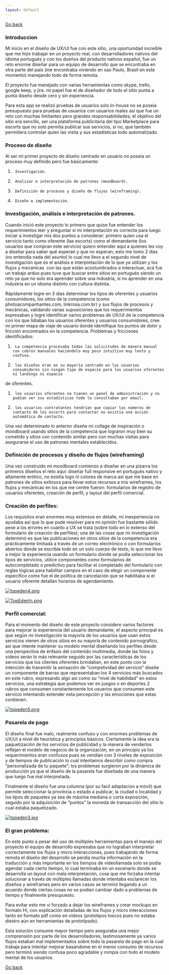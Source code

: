 ```yaml
---
layout: default
---
```

[Go back](./)

### Introduccion

Mi inicio en el diseño de UX/UI fue con este sitio, una oportunidad increíble que me hizo trabajar en un proyecto real, con desarrolladores nativos 
del idioma portugués y con los dueños del producto nativos español, fue un reto enorme diseñar para un equipo de desarrollo que se encontraba en otra 
parte del país (me encontraba viviendo en sao Paulo, Brasil en este momento) manejando todo de forma remota.
 
El proyecto fue manejado con varias herramientas como skype, trello, google keep, y jira. mi papel fue el de diseñador de todo el sitio punta a 
punta diseño desde cero y sin experiencia.
 
Para esta app se realizó pruebas de usuarios solo In-house no se poseía presupuesto para pruebas de usuarios con usuarios reales así que fue un 
reto con muchas limitantes pero grandes responsabilidades; el objetivo del sitio era sencillo, ser una plataforma publicitaria del tipo Marketplace 
para escorts que no solo permita publicar sus servicios, si no, que también permitiera controlar quien las visita y sus estadísticas todo automatizado.

 
### Proceso de diseño
 
Al ser mi primer proyecto de diseño centrado en usuario no poseía un proceso muy definido pero fue básicamente:
 
1. 		Investigación.
1.		Analizar e interpretación de patrones (moodboard).
1.		Definición de procesos y diseño de flujos (wireframing).
1.		Diseño e implementación.


### Investigación, análisis e interpretación de patrones.

Cuando inició este proyecto lo primero que quise fue entender los requerimientos leer y preguntar si mi interpretación es correcta para luego iniciar 
a investigar mis dos puntos a considerar: primero quien usa el servicio tanto como oferente (las escorts) como el demandante (los usuarios que compran 
este servicio) quiero entender aquí a quienes les voy a diseñar para saber qué esperan y que no esperan; esto me tomo 2 dias (no entendía nada del asunto)
lo cual me llevo a el segundo nivel de investigación que es el análisis e interpretación de lo que ya utilizan y los flujos y mecánicas  con las que 
están acostumbrados a interactuar, acá fue un trabajo arduo pues tuve que buscar entre sitios en portugués siendo un reto ya que no solo era aprender 
sobre una industria, si no aprender en una industria en un idioma distinto con cultura distinta.
 
Rápidamente logre en 3 dias determinar los tipos de oferentes y usuarios consumidores, los sitios de la competencia (como photoacompanhantes.com, 
linkrosa.com.br) y sus flujos de procesos y mecánicas, validando varias suposiciones que los requerimientos expresaban y logre identificar varios 
problemas de UX/UI de la competencia con los que lidiaban los usuarios oferentes y usuarios consumidores, cree mi primer mapa de viaje de usuario 
donde identifique los puntos de dolor y fricción encontrados en la competencia.
Problemas y fricciones identificados:
 
1. 		La competencia procesaba todas las solicitudes de manera manual con cobros manuales haciéndolo muy poco intuitivo muy lento y confuso.
1. 		los diseños eran en su mayoría centrado en los usuarios consumidores sin ningún tipo de espacio para los usuarios oferentes ni landings ni espacio 
de oferentes.
1. 		los usuarios oferentes no tienen un panel de administración y no podían ver sus estadísticas todo lo consultaban por email.
1. 		los usuarios contratantes tendrían que copiar los números de contacto de los escorts para contactar no existía una acción automática de contacto.

Una vez determinado lo anterior diseñe mi collage de inspiración o moodboard usando sitios de la competencia que lograron muy bien su cometido y sitios 
con contenido similar pero con muchas visitas para asegurarse el uso de patrones mentales establecidos.

### Definición de procesos y diseño de flujos (wireframing)
 
Una vez construido mi moodboard comienzo a diseñar en una pizarra los primeros diseños el reto aquí: diseñar full responsive en portugués nativo y 
altamente erótico, no existía logo ni colores de marca así que me base en patrones de sitios exitosos para llevar estos recursos a mis wireframes, 
los flujos y mecánicas en los que me centre fueron: formularios de registro de usuarios oferentes, creación de perfil, y layout del perfil comercial.

### Creación de perfiles:
 
Los requisitos eran enormes muy extensos en detalle, mi inexperiencia no ayudaba así que lo que pude resolver para mi opinión fue bastante sólido pese a los errores en cuanto a UX se trata (sobre todo en lo extenso del formulario de creación de perfiles); una de las cosas que mi investigación determinó es que las publicaciones en otros sitios de la competencia era prácticamente limitada a través de un correo electrónico o con formularios abiertos donde se escribía todo en un solo cuerpo de texto, lo que me llevo a mejor la experiencia usando un formulario donde se podía seleccionar los tipos de servicios, utilice componentes como formularios de autocompletado o predictivo para facilitar el completado del formulario con reglas lógicas para habilitar campos en el caso de elegir un componente específico como fue el de política de cancelación que se habilitaba si el usuario oferente detallan horarios de agendamiento.



[![topeden4.png](https://Patrickcadenas.github.io/assets/img/topeden4.png)](https://Patrickcadenas.github.io/assets/img/topeden4.png)


[![TopEden!n.png](https://Patrickcadenas.github.io/assets/img/TopEden!n.png)](https://Patrickcadenas.github.io/assets/img/TopEden!n.png)


### Perfil comercial:

Para el momento del diseño de este proyecto considere varios factores para mejorar la experiencia del usuario demandante, el aspecto principal es que según mi investigación la mayoría de los usuarios que usan estos servicios vienen de otros sitios en su mayoría de contenido pornografico, asi que intente mantener su modelo mental diseñando los perfiles desde una perspectiva de énfasis del contenido multimedia, donde las fotos y videos serán lo más relevante seguido por las características de los servicios que los clientes oferentes brindaban, en este punto con la intención de transmitir la sensación de “competividad del servicio” diseñe un componente de barras que representaban los 4 servicios más buscados en este rubro, expresando algo así como su “nivel de habilidad” en estos servicios, una estrategia que podemos ver en juegos o en deportes 2 rubros que consumen constantemente los usuarios que consumen este servicio intentando extender esta percepción y las emociones que estas contienen.


[![topeden5.png](https://Patrickcadenas.github.io/assets/img/topeden5.png)](https://Patrickcadenas.github.io/assets/img/topeden5.png)


### Pasarela de pago 

El diseño final fue malo, realmente confuso y con enormes problemas de UX/UI a nivel de heurística y principios básicos. Ciertamente la idea era la paquetización de los servicios de publicidad y la manera de venderlos reflejan el modelo de negocio de la organización, en un principio ya los requerimientos eran confusos pues se vendían con 3 niveles de exposición y de tiempos de publicación lo cual intentamos describir como compra “personalizada de tu paquete”; los problemas surgieron por la dinámica de producción ya que el diseño de la pasarela fue diseñada de una manera que luego fue mal interpretada.

Finalmente el diseño fue una columna (por su facil adaptacion a móvil) que permite seleccionar la provincia o estado a publicar, la ciudad o localidad y los tipos de paquetes ya sea de máxima mediana o corta exposición, seguido por la adquisición de “puntos” la moneda de transacción del sitio lo cual estaba paquetizado.



[![topeden3.jpg](https://Patrickcadenas.github.io/assets/img/topeden3.jpg)](https://Patrickcadenas.github.io/assets/img/topeden3.jpg)


### El gran problema: 
 
En este punto a pesar del uso de múltiples herramientas para el manejo del proyecto el equipo de desarrollo expresaba que no lograban interpretar correctamente los flujos y micro interacciones, pues trabajando de forma remota el diseño del desarrollo se perdía mucha información en la traducción y más importante en los tiempos de videollamada solo se podía agendar cada cierto tiempo, lo cual terminaba en un escenario donde se desarrolla un layout con mala interpretación, cosa que me forzaba intentar solucionar a través de múltiples  llamadas donde intentaba esclarecer los diseños y wireframes pero en varios casos se terminó llegando a un acuerdo donde ciertas cosas no se podían cambiar dado a problemas de tiempo y finalmente presupuesto.
 
Para evitar esto me vi forzado a dejar los wireframes y crear mockups en formato Hi, con explicación detalladas de los flujos y micro interacciones tanto en formato pdf como en videos (prototipos toscos pues no estaba diestro aún en herramientas de prototipado).
 
Esta solución consume mayor tiempo pero aseguraba una mejor comprensión por parte de los desarrolladores, lastimosamente ya varios flujos estaban mal implementados sobre todo la pasarela de pago en la cual trabaje para intentar mejorar basándome en el menor consumo de recursos pero terminó siendo confusa poco agradable y rompía con todo el modelo mental de los usuarios.


[Go back](./)
